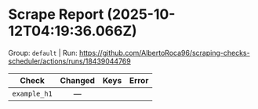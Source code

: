 # Scrape Report (2025-10-12T04:19:36.066Z)

Group: `default`  |  Run: https://github.com/AlbertoRoca96/scraping-checks-scheduler/actions/runs/18439044769

| Check | Changed | Keys | Error |
|---|:---:|:--|:--|
| `example_h1` | — |  |  |
